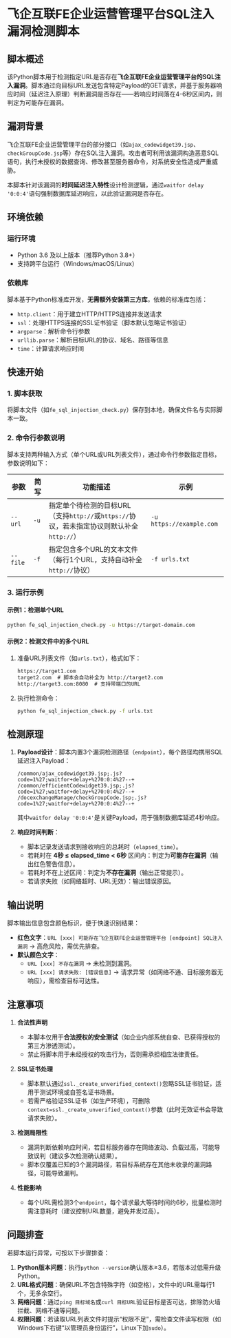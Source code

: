 # 飞企互联FE企业运营管理平台SQL注入漏洞检测脚本

## 脚本概述
该Python脚本用于检测指定URL是否存在**飞企互联FE企业运营管理平台的SQL注入漏洞**。脚本通过向目标URL发送包含特定Payload的GET请求，并基于服务器响应时间（延迟注入原理）判断漏洞是否存在——若响应时间落在4-6秒区间内，则判定为可能存在漏洞。


## 漏洞背景
飞企互联FE企业运营管理平台的部分接口（如`ajax_codewidget39.jsp`、`checkGroupCode.jsp`等）存在SQL注入漏洞。攻击者可利用该漏洞构造恶意SQL语句，执行未授权的数据查询、修改甚至服务器命令，对系统安全性造成严重威胁。

本脚本针对该漏洞的**时间延迟注入特性**设计检测逻辑，通过`waitfor delay '0:0:4'`语句强制数据库延迟响应，以此验证漏洞是否存在。


## 环境依赖
### 运行环境
- Python 3.6 及以上版本（推荐Python 3.8+）
- 支持跨平台运行（Windows/macOS/Linux）

### 依赖库
脚本基于Python标准库开发，**无需额外安装第三方库**，依赖的标准库包括：
- `http.client`：用于建立HTTP/HTTPS连接并发送请求
- `ssl`：处理HTTPS连接的SSL证书验证（脚本默认忽略证书验证）
- `argparse`：解析命令行参数
- `urllib.parse`：解析目标URL的协议、域名、路径等信息
- `time`：计算请求响应时间


## 快速开始
### 1. 脚本获取
将脚本文件（如`fe_sql_injection_check.py`）保存到本地，确保文件名与实际脚本一致。

### 2. 命令行参数说明
脚本支持两种输入方式（单个URL或URL列表文件），通过命令行参数指定目标，参数说明如下：

| 参数         | 简写 | 功能描述                                                                 | 示例                                  |
|--------------|------|--------------------------------------------------------------------------|---------------------------------------|
| `--url`      | `-u` | 指定单个待检测的目标URL（支持`http://`或`https://`协议，若未指定协议则默认补全`http://`） | `-u https://example.com`              |
| `--file`     | `-f` | 指定包含多个URL的文本文件（每行1个URL，支持自动补全`http://`协议）       | `-f urls.txt`                         |


### 3. 运行示例
#### 示例1：检测单个URL
```bash
python fe_sql_injection_check.py -u https://target-domain.com
```

#### 示例2：检测文件中的多个URL
1. 准备URL列表文件（如`urls.txt`），格式如下：
   ```txt
   https://target1.com
   target2.com  # 脚本会自动补全为 http://target2.com
   http://target3.com:8080  # 支持带端口的URL
   ```
2. 执行检测命令：
   ```bash
   python fe_sql_injection_check.py -f urls.txt
   ```


## 检测原理
1. **Payload设计**：脚本内置3个漏洞检测路径（`endpoint`），每个路径均携带SQL延迟注入Payload：
   ```
   /common/ajax_codewidget39.jsp;.js?code=1%27;waitfor+delay+%270:0:4%27--+
   /common/efficientCodewidget39.jsp;.js?code=1%27;waitfor+delay+%270:0:4%27--+
   /docexchangeManage/checkGroupCode.jsp;.js?code=1%27;waitfor+delay+%270:0:4%27--+
   ```
   其中`waitfor delay '0:0:4'`是关键Payload，用于强制数据库延迟4秒响应。

2. **响应时间判断**：
   - 脚本记录发送请求到接收响应的总耗时（`elapsed_time`）。
   - 若耗时在 **4秒 ≤ elapsed_time < 6秒** 区间内：判定为**可能存在漏洞**（输出红色警告信息）。
   - 若耗时不在上述区间：判定为**不存在漏洞**（输出正常提示）。
   - 若请求失败（如网络超时、URL无效）：输出错误原因。


## 输出说明
脚本输出信息包含颜色标识，便于快速识别结果：
- **红色文字**：`URL [xxx] 可能存在飞企互联FE企业运营管理平台 [endpoint] SQL注入漏洞` → 高危风险，需优先排查。
- **默认颜色文字**：
  - `URL [xxx] 不存在漏洞` → 未检测到漏洞。
  - `URL [xxx] 请求失败: [错误信息]` → 请求异常（如网络不通、目标服务器无响应），需检查目标可达性。


## 注意事项
1. **合法性声明**
   - 本脚本仅用于**合法授权的安全测试**（如企业内部系统自查、已获得授权的第三方渗透测试）。
   - 禁止将脚本用于未经授权的攻击行为，否则需承担相应法律责任。

2. **SSL证书处理**
   - 脚本默认通过`ssl._create_unverified_context()`忽略SSL证书验证，适用于测试环境或自签名证书场景。
   - 若需严格验证SSL证书（如生产环境），可删除`context=ssl._create_unverified_context()`参数（此时无效证书会导致请求失败）。

3. **检测局限性**
   - 漏洞判断依赖响应时间，若目标服务器存在网络波动、负载过高，可能导致误判（建议多次检测确认结果）。
   - 脚本仅覆盖已知的3个漏洞路径，若目标系统存在其他未收录的漏洞路径，可能导致漏判。

4. **性能影响**
   - 每个URL需检测3个`endpoint`，每个请求最大等待时间约6秒，批量检测时需注意耗时（建议控制URL数量，避免并发过高）。


## 问题排查
若脚本运行异常，可按以下步骤排查：
1. **Python版本问题**：执行`python --version`确认版本≥3.6，若版本过低需升级Python。
2. **URL格式问题**：确保URL不包含特殊字符（如空格），文件中的URL需每行1个，无多余空行。
3. **网络问题**：通过`ping 目标域名`或`curl 目标URL`验证目标是否可达，排除防火墙拦截、网络不通等问题。
4. **权限问题**：若读取URL列表文件时提示“权限不足”，需检查文件读写权限（如Windows下右键“以管理员身份运行”，Linux下加`sudo`）。
